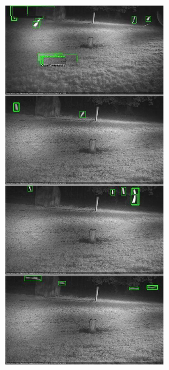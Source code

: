 ![20201026-175611-180613](in2/20201026/20201026-175611-180613_0_.jpg)
![20201026-180619-181622](in2/20201026/20201026-180619-181622_0_.jpg)
![20201026-181629-182633](in2/20201026/20201026-181629-182633_0_.jpg)
![20201026-182639-183642](in2/20201026/20201026-182639-183642_0_.jpg)
